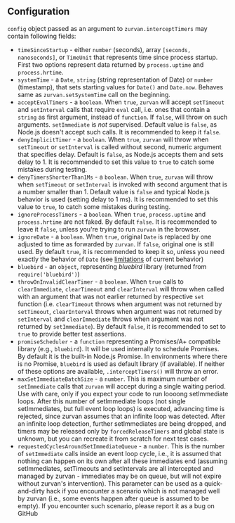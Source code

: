 ## Configuration

`config` object passed as an argument to `zurvan.interceptTimers` may contain following fields:

 - `timeSinceStartup` - either `number` (seconds), array `[seconds, nanoseconds]`, or `TimeUnit` that represents time since process startup.
 First two options represent data returned by `process.uptime` and `process.hrtime`.
 - `systemTime` - a `Date`, `string` (string representation of Date) or `number` (timestamp), that sets starting values for `Date()` and `Date.now`.
 Behaves same as `zurvan.setSystemTime` call on the beginning.
 - `acceptEvalTimers` - a `boolean`. When `true`, `zurvan` will accept `setTimeout` and `setInterval` calls that require `eval` call,
 i.e. ones that contain a `string` as first argument, instead of `function`. If `false`, will throw on such arguments. `setImmediate` is *not* supervised.
 Default value is `false`, as Node.js doesn't accept such calls. It is recommended to keep it `false`.
 - `denyImplicitTimer` - a `boolean`. When `true`, `zurvan` will throw when `setTimeout` or `setInterval` is called without second, numeric
 argument that specifies delay. Default is `false`, as Node.js accepts them and sets delay to 1. It is recommended to set this value to `true` to catch some mistakes during testing.
 - `denyTimersShorterThan1Ms` - a `boolean`. When `true`, `zurvan` will throw when `setTimeout` or `setInterval` is invoked with second argument that is a number smaller than 1.
 Default value is `false` and typical Node.js behavior is used (setting delay to 1 ms). It is recommended to set this value to `true`, to catch some mistakes during testing.
 - `ignoreProcessTimers` - a `boolean`. When `true`, `process.uptime` and `process.hrtime` are not faked. By default `false`. It is recommended to 
 leave it `false`, unless you're trying to run `zurvan` in the browser.
 - `ignoreDate` - a `boolean`. When `true`, original `Date` is replaced by one adjusted to time as forwarded by `zurvan`. If `false`, original one is still used. By default `true`, it is recommended to keep it so, unless
 you need exactly the behavior of `Date` (see <a href="../README.md#limitations">limitations</a> of current behavior)
 - `bluebird` - an `object`, representing _bluebird_ library (returned from `require('bluebird')`)
 - `throwOnInvalidClearTimer` - a `boolean`. When `true` calls to `clearImmediate`, `clearTimeout` and `clearInterval` will throw when called with an argument 
  that was not earlier returned by respective `set` function (i.e. `clearTimeout` throws when argument was not returned by `setTimeout`,
  `clearInterval` throws when argument was not returned by `setInterval` and `clearImmediate` throws when argument was not returned by `setImmediate`). 
 By default `false`, it is recommended to set to `true` to provide better test assertions.
 - `promiseScheduler` - a `function` representing a Promises/A+ compatible library (e.g., `bluebird`). It will be used internally to schedule Promises. 
 By default it is the built-in Node.js Promise. In environments where there is no Promise, `bluebird` is used as default library (if available). If neither
 of these options are available, `.interceptTimers()` will throw an error.
 - `maxSetImmediateBatchSize` - a `number`. This is maximum number of `setImmediate` calls that `zurvan` will accept during a single waiting period. Use with care, only if you expect your code to run loooong setImmediate loops.
  After this number of setImmediate loops (not single setImmediates, but full event loop loops) is executed, advancing time is rejected, since zurvan assumes that an infinite loop was detected. After an infinite loop detection, 
  further setImmediates are being dropped, and timers may be released only by `forcedReleaseTimers` and global state is unknown, but you can recreate it from scratch for next test cases.  
 - `requestedCyclesAroundSetImmediateQueue` - a `number`. This is the number of `setImmediate` calls inside an event loop cycle, i.e., it is assumed that nothing can happen on its own after all these immediates end
 (assuming setImmediates, setTimeouts and setIntervals are all intercepted and managed by zurvan - immediates may be on queue, but will not expire without zurvan's intervention). 
 This parameter can be used as a quick-and-dirty hack if you encounter a scenario which is not managed well by zurvan (i.e., some  events happen after queue is assumed to be empty). If you encounter such scenario, please report it 
 as a bug on GitHub